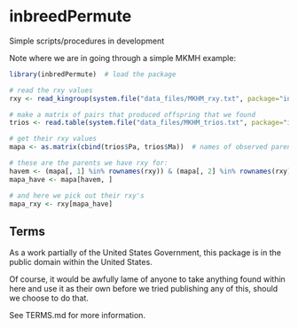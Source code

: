 # inbreedPermute

Simple scripts/procedures in development


Note where we are in going through a simple MKMH example:
```r
library(inbredPermute)  # load the package

# read the rxy values
rxy <- read_kingroup(system.file("data_files/MKHM_rxy.txt", package="inbredPermute", mustWork = T), dec=",")

# make a matrix of pairs that produced offspring that we found
trios <- read.table(system.file("data_files/MKHM_trios.txt", package="inbredPermute", mustWork = T), header = T, sep="\t", stringsAsFactors=F)

# get their rxy values
mapa <- as.matrix(cbind(trios$Pa, trios$Ma))  # names of observed parents

# these are the parents we have rxy for:
havem <- (mapa[, 1] %in% rownames(rxy)) & (mapa[, 2] %in% rownames(rxy))
mapa_have <- mapa[havem, ]

# and here we pick out their rxy's
mapa_rxy <- rxy[mapa_have]
```
## Terms 

As a work partially of the United States Government, this package is in the
public domain within the United States. 

Of course, it would be awfully lame of anyone to take anything found within
here and use it as their own before we tried publishing any of this, should
we choose to do that.

See TERMS.md for more information.

